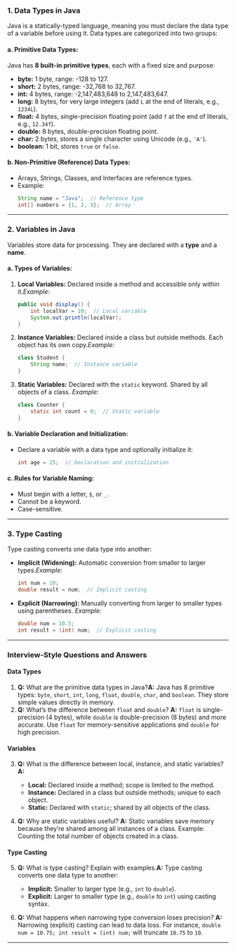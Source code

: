 ### **1. Data Types in Java**

Java is a statically-typed language, meaning you must declare the data type of a variable before using it. Data types are categorized into two groups:

#### **a. Primitive Data Types:**

Java has **8 built-in primitive types**, each with a fixed size and purpose:

- **byte:** 1 byte, range: -128 to 127.
- **short:** 2 bytes, range: -32,768 to 32,767.
- **int:** 4 bytes, range: -2,147,483,648 to 2,147,483,647.
- **long:** 8 bytes, for very large integers (add `L` at the end of literals, e.g., `1234L`).
- **float:** 4 bytes, single-precision floating point (add `f` at the end of literals, e.g., `12.34f`).
- **double:** 8 bytes, double-precision floating point.
- **char:** 2 bytes, stores a single character using Unicode (e.g., `'A'`).
- **boolean:** 1 bit, stores `true` or `false`.

#### **b. Non-Primitive (Reference) Data Types:**

- Arrays, Strings, Classes, and Interfaces are reference types.
- Example:
  ```java
  String name = "Java";  // Reference type
  int[] numbers = {1, 2, 3};  // Array
  ```

---

### **2. Variables in Java**

Variables store data for processing. They are declared with a **type** and a **name**.

#### **a. Types of Variables:**

1. **Local Variables:** Declared inside a method and accessible only within it.*Example:*

   ```java
   public void display() {
       int localVar = 10;  // Local variable
       System.out.println(localVar);
   }
   ```
2. **Instance Variables:** Declared inside a class but outside methods. Each object has its own copy.*Example:*

   ```java
   class Student {
       String name;  // Instance variable
   }
   ```
3. **Static Variables:** Declared with the `static` keyword. Shared by all objects of a class.
   *Example:*

   ```java
   class Counter {
       static int count = 0;  // Static variable
   }
   ```

#### **b. Variable Declaration and Initialization:**

- Declare a variable with a data type and optionally initialize it:
  ```java
  int age = 25;  // Declaration and initialization
  ```

#### **c. Rules for Variable Naming:**

- Must begin with a letter, `$`, or `_`.
- Cannot be a keyword.
- Case-sensitive.

---

### **3. Type Casting**

Type casting converts one data type into another:

- **Implicit (Widening):** Automatic conversion from smaller to larger types.*Example:*
  ```java
  int num = 10;
  double result = num;  // Implicit casting
  ```
- **Explicit (Narrowing):** Manually converting from larger to smaller types using parentheses.
  *Example:*
  ```java
  double num = 10.5;
  int result = (int) num;  // Explicit casting
  ```

---

### **Interview-Style Questions and Answers**

#### **Data Types**

1. **Q:** What are the primitive data types in Java?**A:** Java has 8 primitive types: `byte`, `short`, `int`, `long`, `float`, `double`, `char`, and `boolean`. They store simple values directly in memory.
2. **Q:** What’s the difference between `float` and `double`?
   **A:** `float` is single-precision (4 bytes), while `double` is double-precision (8 bytes) and more accurate. Use `float` for memory-sensitive applications and `double` for high precision.

#### **Variables**

3. **Q:** What is the difference between local, instance, and static variables?
   **A:**

   - **Local:** Declared inside a method; scope is limited to the method.
   - **Instance:** Declared in a class but outside methods; unique to each object.
   - **Static:** Declared with `static`; shared by all objects of the class.
4. **Q:** Why are static variables useful?
   **A:** Static variables save memory because they’re shared among all instances of a class. Example: Counting the total number of objects created in a class.

#### **Type Casting**

5. **Q:** What is type casting? Explain with examples.**A:** Type casting converts one data type to another:

   - **Implicit:** Smaller to larger type (e.g., `int` to `double`).
   - **Explicit:** Larger to smaller type (e.g., `double` to `int`) using casting syntax.
6. **Q:** What happens when narrowing type conversion loses precision?
   **A:** Narrowing (explicit) casting can lead to data loss. For instance, `double num = 10.75; int result = (int) num;` will truncate `10.75` to `10`.

---
